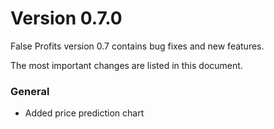 Version 0.7.0
=============

False Profits version 0.7 contains bug fixes and new features.

The most important changes are listed in this document.

### General
   * Added price prediction chart
